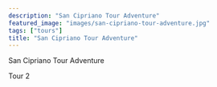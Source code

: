 ```yaml
---
description: "San Cipriano Tour Adventure"
featured_image: "images/san-cipriano-tour-adventure.jpg"
tags: ["tours"]
title: "San Cipriano Tour Adventure"
---
```


San Cipriano Tour Adventure

Tour 2